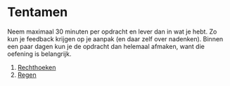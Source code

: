 # Tentamen

Neem maximaal 30 minuten per opdracht en lever dan in wat je hebt. Zo kun je feedback krijgen op je aanpak (en daar zelf over nadenken). Binnen een paar dagen kun je de opdracht dan helemaal afmaken, want die oefening is belangrijk.

1. [Rechthoeken](/tentamen/rechthoeken)
2. [Regen](/tentamen/regen)
